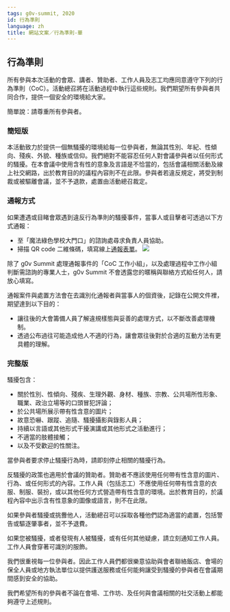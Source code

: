 ```yaml
---
tags: g0v-summit, 2020
id: 行為準則
language: zh
title: 網站文案／行為準則-華
---
```


## 行為準則

所有參與本次活動的會眾、講者、贊助者、工作人員及志工均應同意遵守下列的行為準則（CoC）。活動總召將在活動過程中執行這些規則。我們期望所有參與者共同合作，提供一個安全的環境給大家。

簡單說：請尊重所有參與者。

### 簡短版
本活動致力於提供一個無騷擾的環境給每一位參與者，無論其性別、年紀、性傾向、殘疾、外貌、種族或信仰。我們絕對不能容忍任何人對會議參與者以任何形式的騷擾。在本會議中使用含有性的意象及言語是不恰當的，包括會議相關活動及線上社交網路，出於教育目的的議程內容則不在此限。參與者若違反規定，將受到制裁或被驅離會議，並不予退款，處置由活動總召裁定。

### 通報方式
如果遭遇或目睹會眾遇到違反行為準則的騷擾事件，當事人或目擊者可透過以下方式通報：
* 至「魔法綠色學校大門口」的諮詢處尋求負責人員協助。
* 掃描 QR code 二維條碼，填寫線上[通報表單](https://docs.google.com/forms/d/e/1FAIpQLSdK8N0kXpLhMfmjiNz-uzuzpnAVX6QI4-ubu1NkX9bG7bNZ4g/viewform)。
![](https://s3-ap-northeast-1.amazonaws.com/g0v-hackmd-images/uploads/upload_6fd9c157c06e02886b52dae4037a9f2b.png)

除了 g0v Summit 處理通報事件的「CoC 工作小組」，以及處理過程中工作小組判斷需諮詢的專業人士，g0v Summit 不會透露您的暱稱與聯絡方式給任何人，請放心填寫。

通報案件與處置方法會在去識別化通報者與當事人的個資後，記錄在公開文件裡，期望達到以下目的：
-  讓往後的大會籌備人員了解違規樣態與妥善的處理方式，以不斷改善處理機制。
-  透過公布過往可能造成他人不適的行為，讓會眾往後對於合適的互動方法有更具體的理解。

### 完整版

騷擾包含：

- 關於性別、性傾向、殘疾、生理外觀、身材、種族、宗教、公共場所性形象、職業、政治立場等的口頭冒犯評論；
- 於公共場所展示帶有性含意的圖片；
- 故意恐嚇、跟蹤、追隨、騷擾攝影與錄影人員；
- 持續以言語或其他形式干擾演講或其他形式之活動進行；
- 不適當的肢體接觸；
- 以及不受歡迎的性關注。

當參與者要求停止騷擾行為時，請即刻停止相關的騷擾行為。

反騷擾的政策也適用於會議的贊助者。贊助者不應該使用任何帶有性含意的圖片、行為、或任何形式的內容。工作人員（包括志工）不應使用任何帶有性含意的衣服、制服、裝扮，或以其他任何方式營造帶有性含意的環境。出於教育目的，於議程內容中出示含有性意象的圖像或語言，則不在此限。

如果參與者騷擾或挑釁他人，活動總召可以採取各種他們認為適當的處置，包括警告或驅逐肇事者，並不予退費。

如果您被騷擾，或者發現有人被騷擾，或有任何其他疑慮，請立刻通知工作人員。工作人員會穿著可識別的服飾。

我們很重視每一位參與者。因此工作人員們都很樂意協助與會者聯絡飯店、會場的保全人員或地方執法單位以提供護送服務或任何能夠讓受到騷擾的參與者在會議期間感到安全的協助。

我們希望所有的參與者不論在會場、工作坊、及任何與會議相關的社交活動上都能夠遵守上述規則。